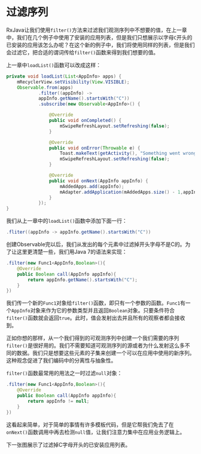 # 过滤序列

RxJava让我们使用`filter()`方法来过滤我们观测序列中不想要的值，在上一章中，我们在几个例子中使用了安装的应用列表，但是我们只想展示以字母`C`开头的已安装的应用该怎么办呢？在这个新的例子中，我们将使用同样的列表，但是我们会过滤它，把合适的谓词传给`filter()`函数来得到我们想要的值。

上一章中`loadList()`函数可以改成这样：
```java
private void loadList(List<AppInfo> apps) {
    mRecyclerView.setVisibility(View.VISIBLE);
    Observable.from(apps)
            .filter((appInfo) ->
            appInfo.getName().startsWith("C"))
            .subscribe(new Observable<AppInfo>() {

                @Override
                public void onCompleted() {
                    mSwipeRefreshLayout.setRefreshing(false);
                }

                @Override
                public void onError(Throwable e) {
                    Toast.makeText(getActivity(), "Something went wrong!", Toast.LENGTH_SHORT).show();
                    mSwipeRefreshLayout.setRefreshing(false);
                }

                @Override
                public void onNext(AppInfo appInfo) {
                    mAddedApps.add(appInfo); 
                    mAdapter.addApplication(mAddedApps.size() - 1,appInfo);
                }
            });
}
```
我们从上一章中的`loadList()`函数中添加下面一行：
```java
.fliter((appInfo -> appInfo.getName().startsWith("C"))
```
创建Observable完以后，我们从发出的每个元素中过滤掉开头字母不是C的。为了让这里更清楚一些，我们用Java 7的语法来实现：
```java
.filter(new Func1<AppInfo,Boolean>(){
    @Override
    public Boolean call(AppInfo appInfo){
        return appInfo.getName().startsWith("C");
    }
})
```

我们传一个新的`Func1`对象给`filter()`函数，即只有一个参数的函数。`Func1`有一个`AppInfo`对象来作为它的参数类型并且返回`Boolean`对象。只要条件符合`filter()`函数就会返回`true`。此时，值会发射出去并且所有的观察者都会接收到。

正如你想的那样，从一个我们得到的可观测序列中创建一个我们需要的序列`filter()`是很好用的。我们不需要知道可观测序列的源或者为什么发射这么多不同的数据。我们只是想要这些元素的子集来创建一个可以在应用中使用的新序列。这种观念促进了我们编码中的分离性与抽象性。

`filter()`函数最常用的用法之一时过滤`null`对象：
```java
.filter(new Func1<AppInfo,Boolean>(){
    @Override
    public Boolean call(AppInfo appInfo){
        return appInfo != null;
    }
})
```
这看起来简单，对于简单的事情有许多模板代码，但是它帮我们免去了在`onNext()`函数调用中再去检测`null`值，让我们注意力集中在应用业务逻辑上。

下一张图展示了过滤掉C字母开头的已安装应用列表。





























